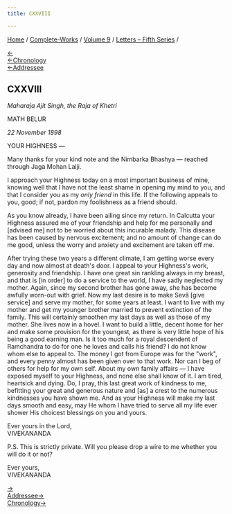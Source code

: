 ```yaml
---
title: CXXVIII

---
```

<div>

[Home](../../../index.htm) / [Complete-Works](../../complete_works.htm)
/ [Volume 9](../volume_9_contents.htm) / [Letters – Fifth
Series](letters_fifth_series_contents.htm) /

[←](127_christina.htm)  
[←Chronology](../../volume_8/epistles_fourth_series/135_joe.htm)  
[←Addressee](../../volume_5/epistles_first_series/086_your_highness.htm)

## CXXVIII

*Maharaja Ajit Singh, the Raja of Khetri*

MATH BELUR

*22 November 1898*

YOUR HIGHNESS —

Many thanks for your kind note and the Nimbarka Bhashya — reached
through Jaga Mohan Lalji.

I approach your Highness today on a most important business of mine,
knowing well that I have not the least shame in opening my mind to you,
and that I consider you as my *only friend* in this life. If the
following appeals to you, good; if not, pardon my foolishness as a
friend should.

As you know already, I have been ailing since my return. In Calcutta
your Highness assured me of your friendship and help for me personally
and \[advised me\] not to be worried about this incurable malady. This
disease has been caused by nervous excitement; and no amount of change
can do me good, unless the worry and anxiety and excitement are taken
off me.

After trying these two years a different climate, I am getting worse
every day and now almost at death's door. I appeal to your Highness's
work, generosity and friendship. I have one great sin rankling always in
my breast, and that is \[in order\] to do a service to the world, I have
sadly neglected my mother. Again, since my second brother has gone away,
she has become awfully worn-out with grief. Now my last desire is to
make Sevâ \[give service\] and serve my mother, for some years at least.
I want to live with my mother and get my younger brother married to
prevent extinction of the family. This will certainly smoothen my last
days as well as those of my mother. She lives now in a hovel. I want to
build a little, decent home for her and make some provision for the
youngest, as there is very little hope of his being a good earning man.
Is it too much for a royal descendent of Ramchandra to do for one he
loves and calls his friend? I do not know whom else to appeal to. The
money I got from Europe was for the "work", and every penny almost has
been given over to that work. Nor can I beg of others for help for my
own self. About my own family affairs — I have exposed myself to your
Highness, and none else shall know of it. I am tired, heartsick and
dying. Do, I pray, this last great work of kindness to me, befitting
your great and generous nature and \[as\] a crest to the numerous
kindnesses you have shown me. And as your Highness will make my last
days smooth and easy, may He whom I have tried to serve all my life ever
shower His choicest blessings on you and yours.

Ever yours in the Lord,  
VIVEKANANDA

P.S. This is strictly private. Will you please drop a wire to me whether
you will do it or not?

Ever yours,  
VIVEKANANDA

[→](129_your_highness.htm)  
[Addressee→](../../volume_5/epistles_first_series/087_your_highness.htm)  
[Chronology→](../../volume_5/epistles_first_series/087_your_highness.htm)

</div>
